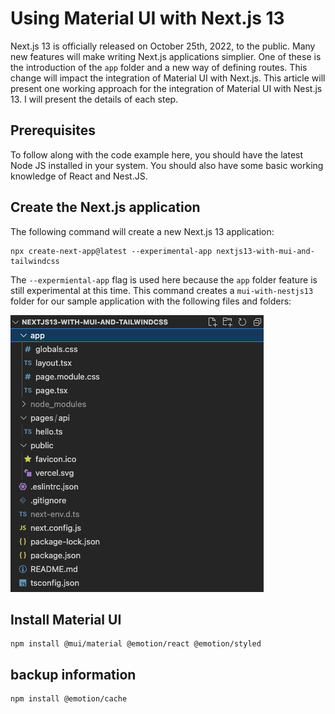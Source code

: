 # Using Material UI with Next.js 13

Next.js 13 is officially released on October 25th, 2022, to the public. Many new features will make writing Next.js applications simplier. One of these is the introduction of the `app` folder and a new way of defining routes. This change will impact the integration of Material UI with Next.js. This article will present one working approach for the integration of Material UI with Nest.js 13. I will present the details of each step.

## Prerequisites

To follow along with the code example here, you should have the latest Node JS installed in your system. You should also have some basic working knowledge of React and Nest.JS.

## Create the Next.js application

The following command will create a new Next.js 13 application:

```
npx create-next-app@latest --experimental-app nextjs13-with-mui-and-tailwindcss
```

The `--expermiental-app` flag is used here because the `app` folder feature is still experimental at this time. This command creates a `mui-with-nestjs13` folder for our sample application with the following files and folders:

![Initial Nest.js files and folders](2022-10-30-21-51-21.png)

## Install Material UI

```
npm install @mui/material @emotion/react @emotion/styled
```

## backup information

```
npm install @emotion/cache
```

